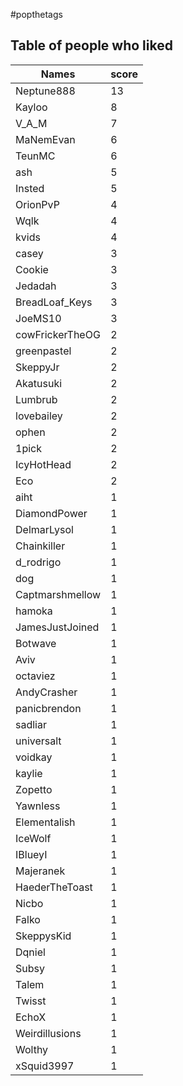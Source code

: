 #popthetags
## Table of people who liked
Names | score
--- | ---
Neptune888 | 13
Kayloo | 8
V_A_M | 7
MaNemEvan | 6
TeunMC | 6
ash | 5
Insted | 5
OrionPvP | 4
Wqlk | 4
kvids | 4
casey | 3
Cookie | 3
Jedadah | 3
BreadLoaf_Keys | 3
JoeMS10 | 3
cowFrickerTheOG | 2
greenpastel | 2
SkeppyJr | 2
Akatusuki | 2
Lumbrub | 2
lovebailey | 2
ophen | 2
1pick | 2
IcyHotHead | 2
Eco | 2
aiht | 1
DiamondPower | 1
DelmarLysol | 1
Chainkiller | 1
d_rodrigo | 1
dog | 1
Captmarshmellow | 1
hamoka | 1
JamesJustJoined | 1
Botwave | 1
Aviv | 1
octaviez | 1
AndyCrasher | 1
panicbrendon | 1
sadliar | 1
universalt | 1
voidkay | 1
kaylie | 1
Zopetto | 1
Yawnless | 1
Elementalish | 1
IceWolf | 1
IBlueyI | 1
Majeranek | 1
HaederTheToast | 1
Nicbo | 1
Falko | 1
SkeppysKid | 1
Dqniel | 1
Subsy | 1
Talem | 1
Twisst | 1
EchoX | 1
Weirdillusions | 1
Wolthy | 1
xSquid3997 | 1
